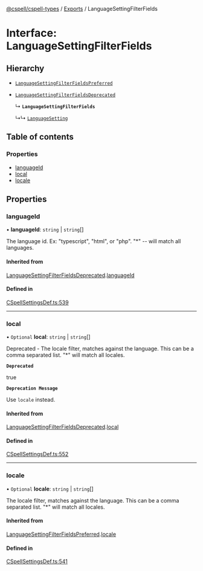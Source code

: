 [@cspell/cspell-types](../README.md) / [Exports](../modules.md) / LanguageSettingFilterFields

# Interface: LanguageSettingFilterFields

## Hierarchy

- [`LanguageSettingFilterFieldsPreferred`](LanguageSettingFilterFieldsPreferred.md)

- [`LanguageSettingFilterFieldsDeprecated`](LanguageSettingFilterFieldsDeprecated.md)

  ↳ **`LanguageSettingFilterFields`**

  ↳↳ [`LanguageSetting`](LanguageSetting.md)

## Table of contents

### Properties

- [languageId](LanguageSettingFilterFields.md#languageid)
- [local](LanguageSettingFilterFields.md#local)
- [locale](LanguageSettingFilterFields.md#locale)

## Properties

### languageId

• **languageId**: `string` \| `string`[]

The language id.  Ex: "typescript", "html", or "php".  "*" -- will match all languages.

#### Inherited from

[LanguageSettingFilterFieldsDeprecated](LanguageSettingFilterFieldsDeprecated.md).[languageId](LanguageSettingFilterFieldsDeprecated.md#languageid)

#### Defined in

[CSpellSettingsDef.ts:539](https://github.com/streetsidesoftware/cspell/blob/b805b11/packages/cspell-types/src/CSpellSettingsDef.ts#L539)

___

### local

• `Optional` **local**: `string` \| `string`[]

Deprecated - The locale filter, matches against the language. This can be a comma separated list. "*" will match all locales.

**`Deprecated`**

true

**`Deprecation Message`**

Use `locale` instead.

#### Inherited from

[LanguageSettingFilterFieldsDeprecated](LanguageSettingFilterFieldsDeprecated.md).[local](LanguageSettingFilterFieldsDeprecated.md#local)

#### Defined in

[CSpellSettingsDef.ts:552](https://github.com/streetsidesoftware/cspell/blob/b805b11/packages/cspell-types/src/CSpellSettingsDef.ts#L552)

___

### locale

• `Optional` **locale**: `string` \| `string`[]

The locale filter, matches against the language. This can be a comma separated list. "*" will match all locales.

#### Inherited from

[LanguageSettingFilterFieldsPreferred](LanguageSettingFilterFieldsPreferred.md).[locale](LanguageSettingFilterFieldsPreferred.md#locale)

#### Defined in

[CSpellSettingsDef.ts:541](https://github.com/streetsidesoftware/cspell/blob/b805b11/packages/cspell-types/src/CSpellSettingsDef.ts#L541)
